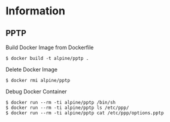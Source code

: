 Information
===========



PPTP
----

Build Docker Image from Dockerfile

```
$ docker build -t alpine/pptp .
```

Delete Docker Image

```
$ docker rmi alpine/pptp
```

Debug Docker Container

```
$ docker run --rm -ti alpine/pptp /bin/sh
$ docker run --rm -ti alpine/pptp ls /etc/ppp/
$ docker run --rm -ti alpine/pptp cat /etc/ppp/options.pptp
```
